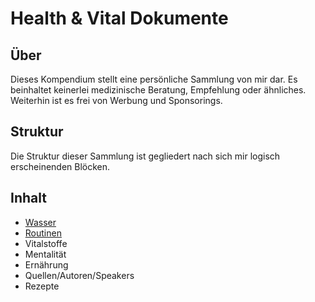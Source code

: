 # Health & Vital Dokumente

## Über 

Dieses Kompendium stellt eine persönliche Sammlung von mir dar. Es beinhaltet keinerlei medizinische Beratung, 
Empfehlung oder ähnliches. Weiterhin ist es frei von Werbung und Sponsorings.

## Struktur

Die Struktur dieser Sammlung ist gegliedert nach sich mir logisch erscheinenden Blöcken.

## Inhalt

- [Wasser](wasser.md)
- [Routinen](routinen.md)
- Vitalstoffe
- Mentalität
- Ernährung
- Quellen/Autoren/Speakers
- Rezepte
